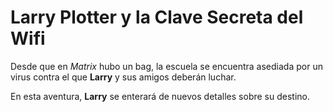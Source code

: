 # Larry Plotter y la Clave Secreta del Wifi

Desde que en *Matrix* hubo un bag, la escuela se encuentra asediada por un virus contra el que **Larry** y sus amigos deberán luchar.

En esta aventura, **Larry** se enterará de nuevos detalles sobre su destino.
